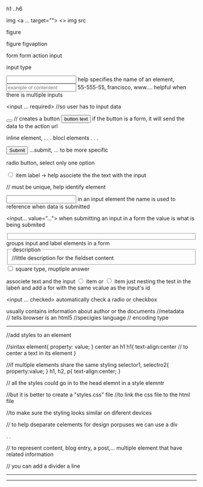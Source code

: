 h1 ..h6

img
<a></a>
<a href=""></a>
<a ... target=""></a>
<>
img src

figure

figure figvaption

form
form action
input 

input type


<input type="" name="type of data">
    help specifies the name of an element, 


<input type="" name="" placeholder="example of contentent">
    55-555-55, francisco, www....
    helpful when there is multiple inputs

<input ... required> //so user has to input data

<button></button> // creates a button
<button>button text</button>
if the button is a form, it will send the data to the action url


inline element,  . . .
blocl elements 
.
.
.


<button type="type of button">Submit</button>
  ...submit, ... to be more specific


radio button, select only one option

<label><input type="radio"> item </label>
    label -> help asociete the the text with the input

<tag id="an id"> // must be unique, help identify element


<input type="" name="type of data">
   in an input element the name is used to reference when data is submitted

<input... value="...">
   when submitting an input in a form the value is what is being submited

<fieldset></fieldset>
  groups input and label elements in a form

<fieldset>
  <legend>description</legend> //little description for the fieldset content
</fieldset>

<input type="checkbox">
    square type, muptiple answer


associete text and the input
<label><input type="radio"> item</label>
or
<input id="my_id" type="radio"> <label for="my_id">item</label>
just nesting the test in the labeñ and add a for with the same vcalue as the input's id


<input ... checked>
  automatically check a radio or checkbox 

<footer>
</footer>
  usually contains information about author or the documents


<html>
  <head> //metadata
  </head>

  <body>
    <main>
    </main>
  </body>

</html>


  <head>
    <title>title in the tab</title>
  </head>

<!DOCTYPE html> // tells browser is an html5 

<html lan="en">//specigies language

<head>
  <meta charset="utf-8"> // encoding type

-----------------------------------------------
<head>
  <style></style> //add styles to an element
</head>

//sintax
element{
  property: value;
}
center an h1
h1{
  text-align:center // to center a text in its element
}

//if multiple elements share the same styling
selector1, selectro2{
  property:value;
}
h1, h2, p{
  text-align:center;
}

// all the styles could go in to the head elemnt in a style elemntr

//but it is better to create a "styles.css" file
//to link the css file to the html file

<head>
  <link rel="stylesheet" href="styles.css">
</head>


//to make sure the styling looks similar on diferent devices
<head>
  <meata name="viewport" content="width=devide-with initial-scale=1.0" />
</head>



// to help dseparate celements for design porpuses we can use a div 
<div>
.
.
</div>


// to represent content, blog entry, a post,...
multiple element that have related information
<article>
</article>

// you can add a divider a line 
<hr>

 
 ************************************************************
<!-- Learn CSS Colors by Building a Set of Colored Markers -->


